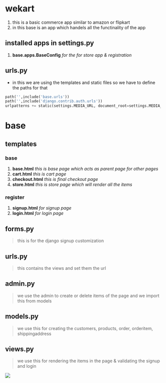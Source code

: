 
# wekart
1. this is a basic commerce app similar to amazon or flipkart
1. in this base is an app which handels all the functinality of the app
## installed apps in settings.py
1. **base.apps.BaseConfig**  _for the for store app & registration_
## urls.py
- in this we are using the templates and static files so we have to define the paths for that
```python
path('',include('base.urls'))
path('',include('django.contrib.auth.urls'))
urlpatterns += static(settings.MEDIA_URL, document_root=settings.MEDIA_ROOT)
 ```
# base 
## templates
### base 
1. **base.html**  _this is base page which acts as parent page for other pages_
1. **cart.html**  _this is cart page_
1. **checkout.html**  _this is final checkout page_
1. **store.html**  _this is store page which will render all the items_
### register
1. **signup.html** _for signup page_
1. **login.html** _for login page_
## forms.py 
>this is for the django signup customization
## urls.py 
>this contains the views and set them the url
## admin.py 
>we use the admin to create or delete items of the page and we import this from models
## models.py
>we use this for creating the customers, products, order, orderitem, shippingaddress
## views.py
>we use this for rendering the items in the page & validating the signup and login
<img src="https://user-images.githubusercontent.com/62329524/104125001-f4d22f00-534b-11eb-98d4-838393b9083f.png">
